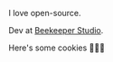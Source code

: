 I love open-source.

Dev at [Beekeeper Studio](https://github.com/beekeeper-studio/).

Here's some cookies 🍪🍪🍪
